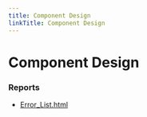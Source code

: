 ```yaml
---
title: Component Design
linkTitle: Component Design
---
```


# Component Design
### Reports

- [Error_List.html](Reports/Error_List.html)

